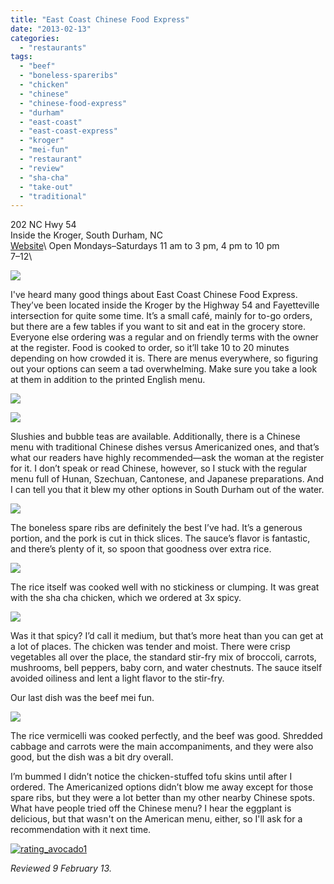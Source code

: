 ```yaml
---
title: "East Coast Chinese Food Express"
date: "2013-02-13"
categories: 
  - "restaurants"
tags: 
  - "beef"
  - "boneless-spareribs"
  - "chicken"
  - "chinese"
  - "chinese-food-express"
  - "durham"
  - "east-coast"
  - "east-coast-express"
  - "kroger"
  - "mei-fun"
  - "restaurant"
  - "review"
  - "sha-cha"
  - "take-out"
  - "traditional"
---
```


202 NC Hwy 54\
Inside the Kroger, South Durham, NC\
[Website](http://www.eastcoastchinesefoodexpress.com/)\ 
Open Mondays–Saturdays 11 am to 3 pm, 4 pm to 10 pm\
$7–$12\

[![](http://carpedurham.com/wp-content/uploads/2013/02/East-Coast-Express-00.jpg)](http://carpedurham.com/?attachment_id=23094)

I've heard many good things about East Coast Chinese Food Express. They’ve been located inside the Kroger by the Highway 54 and Fayetteville intersection for quite some time. It’s a small café, mainly for to-go orders, but there are a few tables if you want to sit and eat in the grocery store. Everyone else ordering was a regular and on friendly terms with the owner at the register. Food is cooked to order, so it’ll take 10 to 20 minutes depending on how crowded it is. There are menus everywhere, so figuring out your options can seem a tad overwhelming. Make sure you take a look at them in addition to the printed English menu.

[![](http://carpedurham.com/wp-content/uploads/2013/02/East-Coast-Express-02.jpg)](http://carpedurham.com/?attachment_id=23100)

[![](http://carpedurham.com/wp-content/uploads/2013/02/East-Coast-Express-01.jpg)](http://carpedurham.com/?attachment_id=23099)

Slushies and bubble teas are available. Additionally, there is a Chinese menu with traditional Chinese dishes versus Americanized ones, and that’s what our readers have highly recommended—ask the woman at the register for it. I don’t speak or read Chinese, however, so I stuck with the regular menu full of Hunan, Szechuan, Cantonese, and Japanese preparations. And I can tell you that it blew my other options in South Durham out of the water.

[![](http://carpedurham.com/wp-content/uploads/2013/02/East-Coast-Express-03.jpg)](http://carpedurham.com/?attachment_id=23098)

The boneless spare ribs are definitely the best I’ve had. It’s a generous portion, and the pork is cut in thick slices. The sauce’s flavor is fantastic, and there’s plenty of it, so spoon that goodness over extra rice.

[![](http://carpedurham.com/wp-content/uploads/2013/02/East-Coast-Express-04.jpg)](http://carpedurham.com/?attachment_id=23096)

The rice itself was cooked well with no stickiness or clumping. It was great with the sha cha chicken, which we ordered at 3x spicy.

[![](http://carpedurham.com/wp-content/uploads/2013/02/East-Coast-Express-06.jpg)](http://carpedurham.com/?attachment_id=23095)

Was it that spicy? I’d call it medium, but that’s more heat than you can get at a lot of places. The chicken was tender and moist. There were crisp vegetables all over the place, the standard stir-fry mix of broccoli, carrots, mushrooms, bell peppers, baby corn, and water chestnuts. The sauce itself avoided oiliness and lent a light flavor to the stir-fry.

Our last dish was the beef mei fun.

[![](http://carpedurham.com/wp-content/uploads/2013/02/East-Coast-Express-05.jpg)](http://carpedurham.com/?attachment_id=23097)

The rice vermicelli was cooked perfectly, and the beef was good. Shredded cabbage and carrots were the main accompaniments, and they were also good, but the dish was a bit dry overall.

I’m bummed I didn’t notice the chicken-stuffed tofu skins until after I ordered. The Americanized options didn’t blow me away except for those spare ribs, but they were a lot better than my other nearby Chinese spots. What have people tried off the Chinese menu? I hear the eggplant is delicious, but that wasn't on the American menu, either, so I'll ask for a recommendation with it next time.

[![rating_avocado1](http://s3.amazonaws.com/thegourmez-wpmedia/2009/02/rating_avocado1.gif)](http://www.thegourmez.com/2009/02/restaurant-review-nanas-durham/rating_avocado1/)

_Reviewed 9 February 13._
